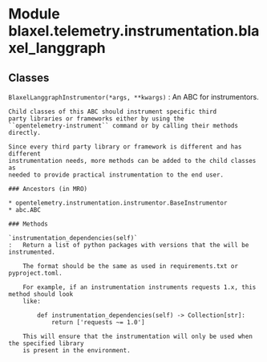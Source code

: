Module blaxel.telemetry.instrumentation.blaxel_langgraph
========================================================

Classes
-------

`BlaxelLanggraphInstrumentor(*args, **kwargs)`
:   An ABC for instrumentors.
    
    Child classes of this ABC should instrument specific third
    party libraries or frameworks either by using the
    ``opentelemetry-instrument`` command or by calling their methods
    directly.
    
    Since every third party library or framework is different and has different
    instrumentation needs, more methods can be added to the child classes as
    needed to provide practical instrumentation to the end user.

    ### Ancestors (in MRO)

    * opentelemetry.instrumentation.instrumentor.BaseInstrumentor
    * abc.ABC

    ### Methods

    `instrumentation_dependencies(self)`
    :   Return a list of python packages with versions that the will be instrumented.
        
        The format should be the same as used in requirements.txt or pyproject.toml.
        
        For example, if an instrumentation instruments requests 1.x, this method should look
        like:
        
            def instrumentation_dependencies(self) -> Collection[str]:
                return ['requests ~= 1.0']
        
        This will ensure that the instrumentation will only be used when the specified library
        is present in the environment.